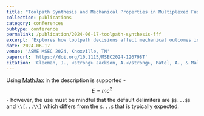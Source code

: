 ```yaml
---
title: "Toolpath Synthesis and Mechanical Properties in Multiplexed Fused Filament Fabrication"
collection: publications
category: conferences
pubtype: conference
permalink: /publication/2024-06-17-toolpath-synthesis-fff
excerpt: 'Explores how toolpath decisions affect mechanical outcomes in high-speed multiplexed FFF printing systems.'
date: 2024-06-17
venue: 'ASME MSEC 2024, Knoxville, TN'
paperurl: 'https://doi.org/10.1115/MSEC2024-126798T'
citation: 'Cleeman, J., <strong> Jackson, A.</strong>, Patel, A., & Malhotra, R. (2024). "Toolpath Synthesis and Mechanical Properties in Multiplexed Fused Filament Fabrication." <i>Proceedings of the ASME 2024 19th International Manufacturing Science and Engineering Conference</i>, Knoxville, TN.'
---
```


Using [MathJax](https://www.mathjax.org/) in the description is supported - $$E=mc^2$$ - however, the use must be mindful that the default delimiters are `$$...$$` and `\\[...\\]` which differs from the `$...$` that is typically expected.
